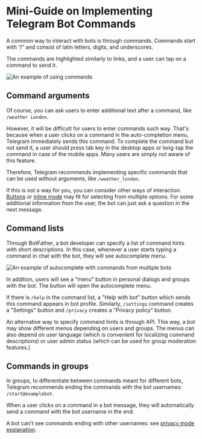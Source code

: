 # Mini-Guide on Implementing Telegram Bot Commands 

A common way to interact with bots is through commands. Commands start with “/” and consist of latin letters, digits, 
and underscores.

The commands are highlighted similarly to links, and a user can tap on a command to send it.

![An example of using commands](/pictures/ru/commands.png)

## Command arguments

Of course, you can ask users to enter additional text after a command, like `/weather London`.

However, it will be difficult for users to enter commands such way. 
That's because when a user clicks on a command in the auto-completion menu, Telegram immediately sends this command.
To complete the command but not send it, a user should press tab key in the desktop apps or long-tap the command
in case of the mobile apps. 
Many users are simply not aware of this feature.

Therefore, Telegram recommends implementing specific commands that can be used without arguments, like `/weather_london`.

If this is not a way for you, you can consider other ways of interaction.
[Buttons](../messages/buttons) or [inline mode](../interaction/inline) may fit for selecting from multiple options.
For some additional information from the user, the bot can just ask a question in the next message.

## Command lists

Through BotFather, a bot developer can specify a list of command hints with short descriptions.
In this case, whenever a user starts typing a command in chat with the bot, they will see autocomplete menu.

![An example of autocomplete with commands from multiple bots](/pictures/ru/commands-autocomplete.png)

In addition, users will see a "menu" button in personal dialogs and groups with the bot. The button
will open the autocomplete menu.

If there is `/help` in the command list, a "Help with bot" button which sends this command appears in bot profile.
Similarly, `/settings` command creates a "Settings" button and `/privacy` creates a "Privacy policy" button.

An alternative way to specify command hints is through API. This way, a bot may show different menus depending
on users and groups. The menus can also depend on user language
(which is convenient for localizing command descriptions) or user admin status
(which can be used for group moderation features.)

## Commands in groups

In groups, to differentiate between commands meant for different bots, Telegram recommends ending the commands with the bot usernames: 
`/start@examplebot`.

When a user clicks on a command in a bot message, they will automatically send a command with the bot username in the end.

A bot can't see commands ending with other usernames: see [privacy mode explanation](../chats/groups#privacy).

